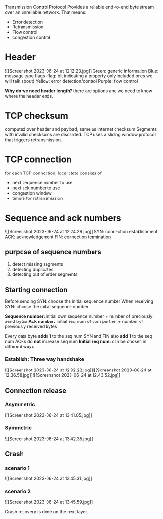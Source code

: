 Transmission Control Protocol
Provides a reliable end-to-end byte stream over an unreliable network. 
That means: 
- Error detection
- Retransmission
- Flow control
- congestion control

# Header
![[Screenshot 2023-06-24 at 12.12.23.jpg]]
Green: generic information
Blue: message type flags (flag: bit indicating a property only included ones we will talk about)
Yellow: error detection/control
Purple: flow control

**Why do we need header length?** 
	there are options and we need to know where the header ends. 

# TCP checksum
computed over header and payload, same as internet checksum
Segments with invalid checksums are discarded. 
TCP uses a sliding window protocol that triggers retransmission. 
# TCP connection
for each TCP connection, local state consists of
- next sequence number to use
- next ack number to use
- congestion window
- timers for retransmission
# Sequence and ack numbers
![[Screenshot 2023-06-24 at 12.24.28.jpg]]
SYN: connection establishment
ACK: acknowledgement
FIN: connection termination
## purpose of sequence numbers
1. detect missing segments
2. detecting duplicates
3. detecting out of order segments

## Starting connection
Before sending SYN: choose the initial sequence number
When receiving SYN: choose the initial sequence number

**Sequence number:** 
initial own sequence number + number of preciously send bytes
**Ack number:**
initial seq num of com partner + number of previously received bytes

Every data byte **adds 1** to the seq num
SYN and FIN also **add 1** to the seq num
ACKs do **not** increase seq num
**Initial seq num:** 
can be chosen in different ways

### Establish: Three way handshake
![[Screenshot 2023-06-24 at 12.32.22.jpg]]![[Screenshot 2023-06-24 at 12.36.58.jpg]]![[Screenshot 2023-06-24 at 12.43.52.jpg]]
## Connection release
### Asymmetric
![[Screenshot 2023-06-24 at 13.41.05.jpg]]
### Symmetric
![[Screenshot 2023-06-24 at 13.42.35.jpg]]

## Crash
### scenario 1
![[Screenshot 2023-06-24 at 13.45.31.jpg]]
### scenario 2
![[Screenshot 2023-06-24 at 13.45.59.jpg]]

Crash recovery is done on the next layer. 

